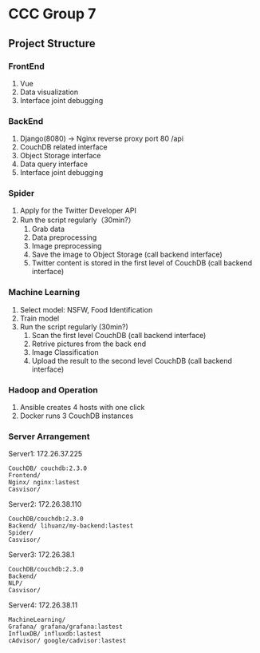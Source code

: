 # CCC Group 7 

## Project Structure

### FrontEnd 
1. Vue
2. Data visualization
3. Interface joint debugging

### BackEnd
1. Django(8080) -> Nginx reverse proxy port 80 /api
2. CouchDB related interface
3. Object Storage interface
4. Data query interface
5. Interface joint debugging

### Spider
1. Apply for the Twitter Developer API
2. Run the script regularly（30min?）
   1. Grab data
   2. Data preprocessing
   3. Image preprocessing
   4. Save the image to Object Storage (call backend interface)
   5. Twitter content is stored in the first level of CouchDB (call backend interface)

### Machine Learning
1. Select model: NSFW, Food Identification
2. Train model
3. Run the script regularly (30min?)
   1. Scan the first level CouchDB (call backend interface)
   2. Retrive pictures from the back end
   3. Image Classification
   4. Upload the result to the second level CouchDB (call backend interface)

### Hadoop and Operation 
1. Ansible creates 4 hosts with one click
2. Docker runs 3 CouchDB instances

### Server Arrangement

Server1: 172.26.37.225
    
    CouchDB/ couchdb:2.3.0
    Frontend/
    Nginx/ nginx:lastest
    Casvisor/


Server2: 172.26.38.110
    
    CouchDB/couchdb:2.3.0
    Backend/ lihuanz/my-backend:lastest
    Spider/ 
    Casvisor/


Server3: 172.26.38.1
    
    CouchDB/couchdb:2.3.0
    Backend/
    NLP/
    Casvisor/


Server4: 172.26.38.11

    MachineLearning/
    Grafana/ grafana/grafana:lastest
    InfluxDB/ influxdb:lastest
    cAdvisor/ google/cadvisor:lastest


   
   
